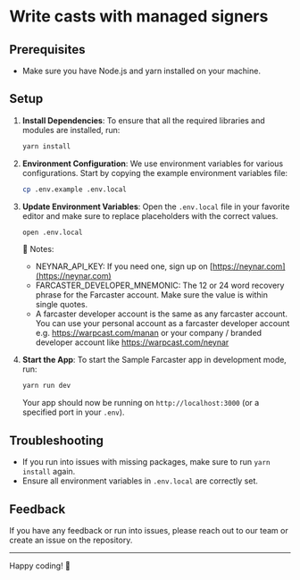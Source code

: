 # Write casts with managed signers

## Prerequisites

- Make sure you have Node.js and yarn installed on your machine.

## Setup

1. **Install Dependencies**:
   To ensure that all the required libraries and modules are installed, run:

   ```bash
   yarn install
   ```

2. **Environment Configuration**:
   We use environment variables for various configurations. Start by copying the example environment variables file:

   ```bash
   cp .env.example .env.local
   ```

3. **Update Environment Variables**:
   Open the `.env.local` file in your favorite editor and make sure to replace placeholders with the correct values.

   ```bash
   open .env.local
   ```

   🔔 Notes:

   - NEYNAR_API_KEY: If you need one, sign up on [https://neynar.com](https://neynar.com)
   - FARCASTER_DEVELOPER_MNEMONIC: The 12 or 24 word recovery phrase for the Farcaster account. Make sure the value is within single quotes.
   - A farcaster developer account is the same as any farcaster account. You can use your personal account as a farcaster developer account e.g. https://warpcast.com/manan or your company / branded developer account like https://warpcast.com/neynar

4. **Start the App**:
   To start the Sample Farcaster app in development mode, run:

   ```bash
   yarn run dev
   ```

   Your app should now be running on `http://localhost:3000` (or a specified port in your `.env`).

## Troubleshooting

- If you run into issues with missing packages, make sure to run `yarn install` again.
- Ensure all environment variables in `.env.local` are correctly set.

## Feedback

If you have any feedback or run into issues, please reach out to our team or create an issue on the repository.

---

Happy coding! 🚀

